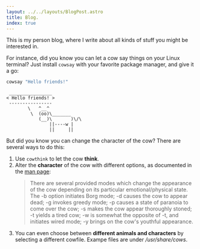 ```yaml
---
layout: ../../layouts/BlogPost.astro
title: Blog.
index: true
---
```


This is my person blog, where I write about all kinds of stuff you might be interested in.

For instance, did you know you can let a cow say things on your Linux terminal? Just install `cowsay` with your favorite package manager, and give it a go:

```bash
cowsay "Hello friends!"
```

```
 ________________ 
< Hello friends! >
 ---------------- 
        \   ^__^
         \  (oo)\_______
            (__)\       )\/\
                ||----w |
                ||     ||

```

But did you know you can change the character of the cow? There are several ways to do this:
1. Use `cowthink` to let the cow **think**.
2. Alter the **character** of the cow with different options, as documented in the [man page](https://man.archlinux.org/man/extra/cowsay/cowsay.1.en):
    > There are several provided modes which change the appearance of the cow depending on its particular emotional/physical state.  The -b option initiates Borg mode; -d causes the cow to appear dead; -g
    invokes  greedy  mode;  -p  causes  a state of paranoia to come over the cow; -s makes the cow appear thoroughly stoned; -t yields a tired cow; -w is somewhat the opposite of -t, and initiates wired
    mode; -y brings on the cow's youthful appearance.
3. You can even choose between **different animals and characters** by selecting a different cowfile. Exampe files are under _/usr/share/cows_.
